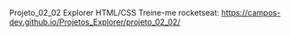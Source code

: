 Projeto_02_02 Explorer HTML/CSS Treine-me rocketseat: https://campos-dev.github.io/Projetos_Explorer/projeto_02_02/
